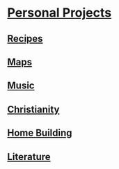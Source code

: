 # [Personal Projects](https://benklassen77.github.io)

## [Recipes](cooking/)

## [Maps](maps/)

## [Music](music/)

## [Christianity](christianity/)

## [Home Building](other/homebuilding.md)

## [Literature](literature/)
